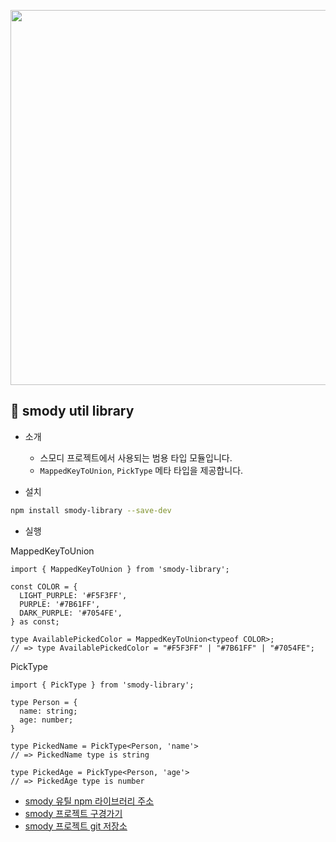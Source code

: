 <p align="middle" >
  <img src="https://techcourse-storage.s3.ap-northeast-2.amazonaws.com/49031e8eef91405f824a0438ac1b0059" width="600">
</p>

## 🚀 smody util library

- 소개

  - 스모디 프로젝트에서 사용되는 범용 타입 모듈입니다.
  - `MappedKeyToUnion`, `PickType` 메타 타입을 제공합니다.

- 설치

```bash
npm install smody-library --save-dev
```

- 실행

MappedKeyToUnion
```tsx
import { MappedKeyToUnion } from 'smody-library';

const COLOR = {
  LIGHT_PURPLE: '#F5F3FF',
  PURPLE: '#7B61FF',
  DARK_PURPLE: '#7054FE',
} as const;

type AvailablePickedColor = MappedKeyToUnion<typeof COLOR>;
// => type AvailablePickedColor = "#F5F3FF" | "#7B61FF" | "#7054FE";
```

PickType
```tsx
import { PickType } from 'smody-library';

type Person = {
  name: string;
  age: number;
}

type PickedName = PickType<Person, 'name'>
// => PickedName type is string

type PickedAge = PickType<Person, 'age'>
// => PickedAge type is number
```

- [smody 유틸 npm 라이브러리 주소](https://www.npmjs.com/package/smody-library)
- [smody 프로젝트 구경가기](https://www.smody.co.kr)
- [smody 프로젝트 git 저장소](https://github.com/woowacourse-teams/2022-smody)
